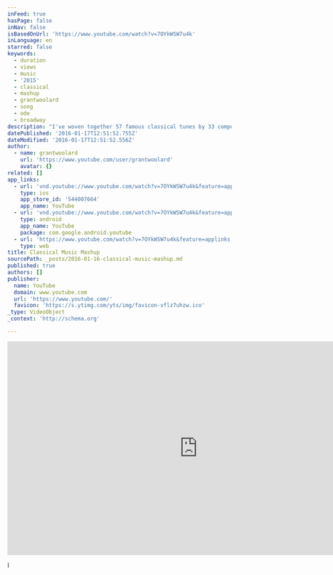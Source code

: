 ```yaml
---
inFeed: true
hasPage: false
inNav: false
isBasedOnUrl: 'https://www.youtube.com/watch?v=7OYkWSW7u4k'
inLanguage: en
starred: false
keywords:
  - duration
  - views
  - music
  - '2015'
  - classical
  - mashup
  - grantwoolard
  - song
  - ode
  - broadway
description: "I've woven together 57 famous classical tunes by 33 composers. How many can you identify? Music and video by Grant Woolard"
datePublished: '2016-01-17T12:51:52.755Z'
dateModified: '2016-01-17T12:51:52.556Z'
author:
  - name: grantwoolard
    url: 'https://www.youtube.com/user/grantwoolard'
    avatar: {}
related: []
app_links:
  - url: 'vnd.youtube://www.youtube.com/watch?v=7OYkWSW7u4k&feature=applinks'
    type: ios
    app_store_id: '544007664'
    app_name: YouTube
  - url: 'vnd.youtube://www.youtube.com/watch?v=7OYkWSW7u4k&feature=applinks'
    type: android
    app_name: YouTube
    package: com.google.android.youtube
  - url: 'https://www.youtube.com/watch?v=7OYkWSW7u4k&feature=applinks'
    type: web
title: Classical Music Mashup
sourcePath: _posts/2016-01-16-classical-music-mashup.md
published: true
authors: []
publisher:
  name: YouTube
  domain: www.youtube.com
  url: 'https://www.youtube.com/'
  favicon: 'https://s.ytimg.com/yts/img/favicon-vflz7uhzw.ico'
_type: VideoObject
_context: 'http://schema.org'

---
```

<iframe src="https://cdn.embedly.com/widgets/media.html?src=https%3A%2F%2Fwww.youtube.com%2Fembed%2F7OYkWSW7u4k%3Ffeature%3Doembed&amp;url=https%3A%2F%2Fwww.youtube.com%2Fwatch%3Fv%3D7OYkWSW7u4k&amp;image=https%3A%2F%2Fi.ytimg.com%2Fvi%2F7OYkWSW7u4k%2Fhqdefault.jpg&amp;key=b7d04c9b404c499eba89ee7072e1c4f7&amp;type=text%2Fhtml&amp;schema=youtube" width="854" height="480" scrolling="no" frameborder="0" allowfullscreen="allowfullscreen" style=""></iframe>

l